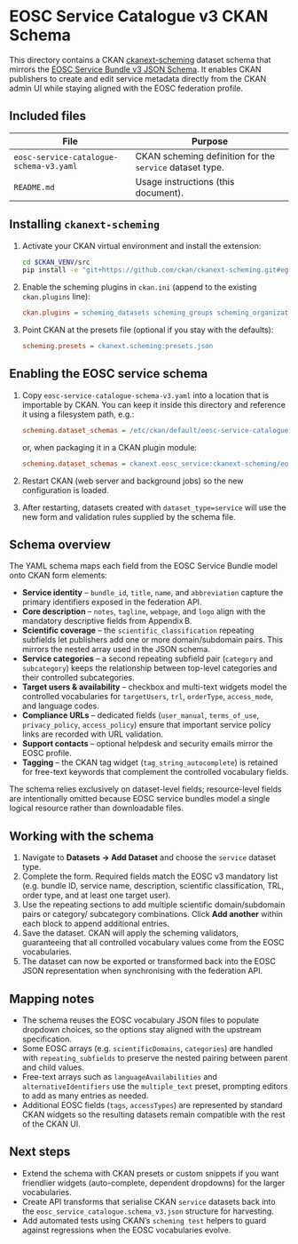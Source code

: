 # EOSC Service Catalogue v3 CKAN Schema

This directory contains a CKAN [ckanext-scheming](https://github.com/ckan/ckanext-scheming/) dataset schema that mirrors the
[EOSC Service Bundle v3 JSON Schema](../specs/eosc_service_catalogue.schema_v3.json).
It enables CKAN publishers to create and edit service metadata directly from the
CKAN admin UI while staying aligned with the EOSC federation profile.

## Included files

| File | Purpose |
| --- | --- |
| `eosc-service-catalogue-schema-v3.yaml` | CKAN scheming definition for the `service` dataset type. |
| `README.md` | Usage instructions (this document). |

## Installing `ckanext-scheming`

1. Activate your CKAN virtual environment and install the extension:

   ```bash
   cd $CKAN_VENV/src
   pip install -e "git+https://github.com/ckan/ckanext-scheming.git#egg=ckanext-scheming"
   ```

2. Enable the scheming plugins in `ckan.ini` (append to the existing `ckan.plugins` line):

   ```ini
   ckan.plugins = scheming_datasets scheming_groups scheming_organizations ...
   ```

3. Point CKAN at the presets file (optional if you stay with the defaults):

   ```ini
   scheming.presets = ckanext.scheming:presets.json
   ```

## Enabling the EOSC service schema

1. Copy `eosc-service-catalogue-schema-v3.yaml` into a location that is importable by CKAN.
   You can keep it inside this directory and reference it using a filesystem path, e.g.:

   ```ini
   scheming.dataset_schemas = /etc/ckan/default/eosc-service-catalogue-schema-v3.yaml
   ```

   or, when packaging it in a CKAN plugin module:

   ```ini
   scheming.dataset_schemas = ckanext.eosc_service:ckanext-scheming/eosc-service-catalogue-schema-v3.yaml
   ```

2. Restart CKAN (web server and background jobs) so the new configuration is loaded.

3. After restarting, datasets created with `dataset_type=service` will use the new form and
   validation rules supplied by the schema file.

## Schema overview

The YAML schema maps each field from the EOSC Service Bundle model onto CKAN form elements:

- **Service identity** – `bundle_id`, `title`, `name`, and `abbreviation` capture the primary
  identifiers exposed in the federation API.
- **Core description** – `notes`, `tagline`, `webpage`, and `logo` align with the mandatory
  descriptive fields from Appendix B.
- **Scientific coverage** – the `scientific_classification` repeating subfields let publishers
  add one or more domain/subdomain pairs. This mirrors the nested array used in the JSON schema.
- **Service categories** – a second repeating subfield pair (`category` and `subcategory`) keeps
  the relationship between top-level categories and their controlled subcategories.
- **Target users & availability** – checkbox and multi-text widgets model the controlled
  vocabularies for `targetUsers`, `trl`, `orderType`, `access_mode`, and language codes.
- **Compliance URLs** – dedicated fields (`user_manual`, `terms_of_use`, `privacy_policy`,
  `access_policy`) ensure that important service policy links are recorded with URL validation.
- **Support contacts** – optional helpdesk and security emails mirror the EOSC profile.
- **Tagging** – the CKAN tag widget (`tag_string_autocomplete`) is retained for free-text keywords
  that complement the controlled vocabulary fields.

The schema relies exclusively on dataset-level fields; resource-level fields are intentionally
omitted because EOSC service bundles model a single logical resource rather than downloadable
files.

## Working with the schema

1. Navigate to **Datasets → Add Dataset** and choose the `service` dataset type.
2. Complete the form. Required fields match the EOSC v3 mandatory list (e.g. bundle ID, service
   name, description, scientific classification, TRL, order type, and at least one target user).
3. Use the repeating sections to add multiple scientific domain/subdomain pairs or category/
   subcategory combinations. Click **Add another** within each block to append additional entries.
4. Save the dataset. CKAN will apply the scheming validators, guaranteeing that all controlled
   vocabulary values come from the EOSC vocabularies.
5. The dataset can now be exported or transformed back into the EOSC JSON representation when
   synchronising with the federation API.

## Mapping notes

- The schema reuses the EOSC vocabulary JSON files to populate dropdown choices, so the options
  stay aligned with the upstream specification.
- Some EOSC arrays (e.g. `scientificDomains`, `categories`) are handled with `repeating_subfields`
  to preserve the nested pairing between parent and child values.
- Free-text arrays such as `languageAvailabilities` and `alternativeIdentifiers` use the
  `multiple_text` preset, prompting editors to add as many entries as needed.
- Additional EOSC fields (`tags`, `accessTypes`) are represented by standard CKAN widgets so the
  resulting datasets remain compatible with the rest of the CKAN UI.

## Next steps

- Extend the schema with CKAN presets or custom snippets if you want friendlier widgets
  (auto-complete, dependent dropdowns) for the larger vocabularies.
- Create API transforms that serialise CKAN `service` datasets back into the
  `eosc_service_catalogue.schema_v3.json` structure for harvesting.
- Add automated tests using CKAN’s `scheming test` helpers to guard against regressions when
  the EOSC vocabularies evolve.
